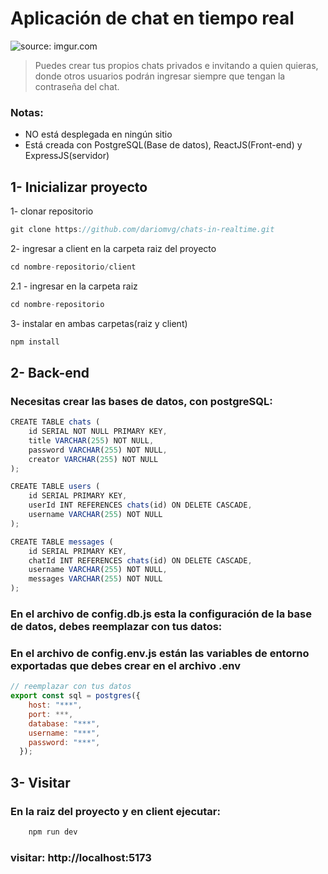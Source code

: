 # Aplicación de chat en tiempo real

<img src="https://i.imgur.com/QfFDnTa.png" title="source: imgur.com" />

> Puedes crear tus propios chats privados e invitando a quien quieras, donde otros usuarios podrán ingresar siempre que tengan la contraseña del chat.

### Notas:
- NO está desplegada en ningún sitio
- Está creada con PostgreSQL(Base de datos), ReactJS(Front-end) y ExpressJS(servidor)


## 1- Inicializar proyecto  

1- clonar repositorio
```js
git clone https://github.com/dariomvg/chats-in-realtime.git
```

2- ingresar a client en la carpeta raiz del proyecto
```js
cd nombre-repositorio/client
```
2.1 - ingresar en la carpeta raiz
```js
cd nombre-repositorio
```

3- instalar en ambas carpetas(raiz y client)
```js
npm install
```

## 2- Back-end

### Necesitas crear las bases de datos, con postgreSQL: 

```js
CREATE TABLE chats (  
    id SERIAL NOT NULL PRIMARY KEY,
    title VARCHAR(255) NOT NULL,
    password VARCHAR(255) NOT NULL,
    creator VARCHAR(255) NOT NULL
);

CREATE TABLE users (  
    id SERIAL PRIMARY KEY,
    userId INT REFERENCES chats(id) ON DELETE CASCADE,
    username VARCHAR(255) NOT NULL
);

CREATE TABLE messages (  
    id SERIAL PRIMARY KEY,
    chatId INT REFERENCES chats(id) ON DELETE CASCADE,
    username VARCHAR(255) NOT NULL,
    messages VARCHAR(255) NOT NULL
);
```

### En el archivo de config.db.js esta la configuración de la base de datos, debes reemplazar con tus datos:
### En el archivo de config.env.js están las variables de entorno exportadas que debes crear en el archivo .env

```js
// reemplazar con tus datos
export const sql = postgres({
    host: "***",
    port: ***,
    database: "***",
    username: "***",
    password: "***",
  });
```

## 3- Visitar

### En la raiz del proyecto y en client ejecutar:

```js
    npm run dev
```
### visitar: http://localhost:5173






